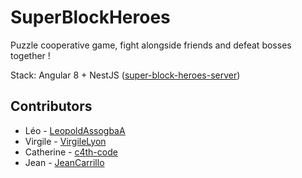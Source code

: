 # SuperBlockHeroes

Puzzle cooperative game, fight alongside friends and defeat bosses together !

Stack: Angular 8 + NestJS ([super-block-heroes-server](https://github.com/JeanCarrillo/super-block-heroes-server))

## Contributors

- Léo - [LeopoldAssogbaA](https://github.com/LeopoldAssogbaA)
- Virgile - [VirgileLyon](https://github.com/VirgileLyon)
- Catherine - [c4th-code](https://github.com/c4th-code)
- Jean - [JeanCarrillo](https://github.com/JeanCarrillo)
